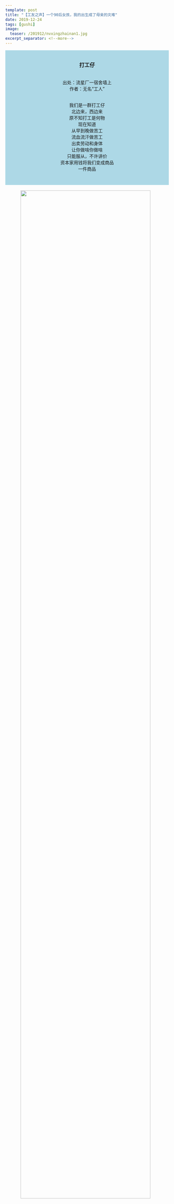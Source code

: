 ```yaml
---
template: post
title: "【工友之声】一个90后女孩，我的出生成了母亲的灾难"
date: 2019-12-24
tags: [gushi]
image:
  teaser: /201912/nvxingzhainan1.jpg
excerpt_separator: <!--more-->
---
```


<div style="width:98%;padding:10px;background-color:lightblue;text-align:center;margin:0;">

<h3>打工仔</h3><br>
出处：流星厂一宿舍墙上<br>
作者：无名“工人”<br><br>

我们是一群打工仔<br>
北边来，西边来<br>
原不知打工是何物<br>
现在知道<br>
从早到晚做苦工<br>
流血流汗做苦工<br>
出卖劳动和身体<br>
让你做啥你做啥<br>
只能服从，不许讲价<br>
资本家用钱将我们变成商品<br>
一件商品<br><br>
</div><br>

<div style="text-align:center"><img src="/images/201912/nvxingzhainan1.jpg" width="90%"></div><br>


<div style="text-align:center"><h3>壹：伴随大雪一起降临的女孩</h3></div>

1993年1月初，唐宋八大家之一欧阳修的老家永丰县下起了一场大雪，雪花在凛冽的寒风中飘舞着，将整个永丰都裹上了一层白色外衣。也就是在那一天，我伴随着大雪的飘落降临到了这个世上。

虽然我是下雪天出生的，但是我的名字却和雪无关，我父亲给我取名叫做海花。父亲后来跟我讲，他非常想去海边看看浪花，但一直没有机会。也许正是因为自己没有看过海，父亲就把这个梦想借助名字遗留到了我身上，希望我能够代替他实现。

然而，我的出生并没有为这个家庭带来喜悦，反倒是一种灾难。按理说，一个刚出生的婴儿能带来什么灾难呢！？如果你是在90年代出生，并是个女孩，就能够清楚这种灾难是什么了，这种灾难是由当时的政策和重男轻女的传统思想带来的。**更准确的来说，我还在母亲肚子里，就打上了这个时代的烙印，并受到这个时代的影响。**



<div style="text-align:center"><h3>贰：恐怖的计划生育</h3></div>

80年代末开始，村里砖墙上就贴起了各种有关计划生育的标语：“一人超生，全村结扎”“打出来！堕出来！流出来！”“宁可血流成河，不可超生一个”。这些标语的出现也宣告着整个农村妇女巨大灾难来临——改革开放后的计划生育！

<div style="text-align:center"><img src="/images/201912/nvxingzhainan2.jpg" width="90%"></div><br>

为了使计划生育得到落实，当时用的是“一孩上环二孩结扎”避孕节育措施，这是一种惨无人道的强制性措施。当时每个村都有计生员，为了贯彻国家的计划生育政策，他们会扒房牵牛、拉粮烧家，抓住超生的就强制上环结扎，怀在肚子里的就刮宫流产。

<div style="text-align:center"><img src="/images/201912/nvxingzhainan3.jpg" width="90%"></div><br>

我的母亲怀上我后，为了不引起计生员的注意，她就跑到我舅公（奶奶的哥哥）家躲着了，尤其是照出我是个女孩后，就更加小心谨慎了。

**在农村，有一条核心信条——每家必须有个儿子。历史上的中国妇女，被“三从四德”的传统规定“在家从父、出嫁从夫、夫死从儿”的社会生活圈里，女性完全没有地位可言，乃至变成了纯粹的生育机器。**尽管我国的父权制家庭，正随着社会变革发生着迅速改变，但是重男轻女的思想在农村还是很严重。

<div style="text-align:center"><img src="/images/201912/nvxingzhainan4.jpg" width="90%"></div><br>

做为家里的长女，第一胎并不违反计划生育政策，但是因为重男轻女的思想在农村已经根深蒂固，**为了逃避结扎，为了生个男孩，无数像我母亲一样的农村妇女必须东躲西藏，每天担心害怕，在计划生育这一恐怖政策下，生育在中国历史上第一次成为了犯罪。**

**就像我国的经济奇迹是以牺牲劳动者的利益为前提一样，计划生育这一政策的推动是以牺牲女性为前提的，后果最终都由女性承担。而农村这种重男轻女的思想进一步将女性拖入深渊。**正因为如此，我还在母亲肚子里就像阴沟里的老鼠一样四处躲藏，在我一出生，就被遗弃在舅公家，直到我四岁，我才回到家里。

据我母亲回忆，她生下我后，只在舅公家喂养了一个月的母乳就离开了我。舅公家条件也不是很好，又没有母乳的喂养，一般是用稀饭来代替。由于长期营养不良，我回到家里的时候又黑又瘦，后来大家都叫我黑妹，我的本名村里人知道的反而少了。

母亲每当谈起我小的时候，我都能够感觉到她的内疚。**但是我并不怪母亲，因为我知道，母亲也是这场计划生育运动中的牺牲品，不光是我的母亲，无数和我母亲一样的农村妇女都在这场运动中受到了巨大的摧残！**我也不反感黑妹这个小名，因为这提醒着我我是计划生育政策下的牺牲品，是女性地位比男性地位更低的标签。

<div style="text-align:center"><img src="/images/201912/nvxingzhainan5.jpg" width="90%"></div><br>

讽刺的是，前几年国家大肆宣扬开放二胎，这不是对自己八九十年代计划生育政策的疯狂打脸么？正是：

<div style="text-align:center">
<em>人们想生时，国家不让生；</em><br>
<em>国家让生时，人们养不起。</em></div>

**这不进一步证明了女性变成了纯粹的生育机器么——国家需要控制人口时，女性成为了牺牲品；当年轻劳动力不够，国家就鼓励生育!**

言归正传，我出生的第二年，我妹妹也出生了，同样，她是我母亲躲在姨奶（奶奶的妹妹）家生的，也在那里寄养了一年半。我妹妹叫做海琴，一般农村家起名字都会有一个相同，这和农村的风俗习惯有关，目的是为了增加亲情、增加家族认同感和凝聚力。

<div style="text-align:center"><img src="/images/201912/nvxingzhainan6.jpg" width="90%"></div><br>

<div style="text-align:center"><h3>叁：弟弟和我不一样</h3></div>

1996年5月份，永丰县恩江河旁的一个小村庄响起了轰隆隆的鞭炮声，既不是过年也不是过节，为什么要打鞭炮呢！原来，七都乡黄家村黄国良家生了一个儿子，取名海天，所以放鞭炮庆祝。那一天，整个家里的气氛都充满着喜庆，与我和妹妹出生形成了鲜明对比，母亲也特别开心，总算不用再东躲西藏了。就这样，我弟弟在轰隆隆的鞭炮声下来到了这个世上。

<div style="text-align:center"><img src="/images/201912/nvxingzhainan7.jpg" width="90%"></div><br>

“大姐、大姐，等等我。”弟弟在后面奶声奶气的叫着。

弟弟已经一岁半了，走路还不太稳，就像企鹅一样，一摇一晃的，很是搞笑。我并不喜欢带弟弟，但因为家里人都要干农活，没什么时间，弟弟学会走路后，跟着我的时间反倒比较多。

看着弟弟衣衫不整的样子，我走了过去，蹲下身子，将弟弟的衣服整理好，顺带用袖子将弟弟的鼻涕擦掉，然后牵起了弟弟的小手，向着“大河”（其实就是恩江河，因为这条河很长很大，我们乡里都习惯叫大河）走去。

我喜欢沿着大河旁边步行，看到地上有小石头就用力往大河扔去，小石头在大河飘起浪花的时候是我最开心的时刻，弟弟也学着我往河里扔石头，但是他压根扔不远，扔个石头摇摇坠坠像是要摔倒一样。

“哈哈，小弟，你小心点，让大姐来！”

就这样，我带着弟弟在大河附近玩耍，扔扔石头，偶尔中途停下来洗洗手。因为我六岁还不到，对于时间也没什么观念，玩着玩着就忘了回家，直到天快黑了才想起回家。

<div style="text-align:center"><img src="/images/201912/nvxingzhainan8.jpg" width="90%"></div><br>

在黄昏的时候，我带着弟弟刚回到了村口，我奶奶就扑到弟弟身上，嘴里用家乡话说着：“我的天仔啊，我滴心肝啊，你可吓死奶奶了。”没过多久，奶奶就抱着弟弟向家里走去。

我仔细一看，这个时候村口不光我奶奶在这里，我三爷爷，二婆婆也在，我就这样呆呆的站着，不知道发生了什么事，但是本能的感到不对劲。 

二婆婆嘴里念叨着：“人没事就好，人没事就好。”

三爷爷则说道：“快通知国良、国隆，卫平、卫兴他们，说人找到了。” 

我忐忐忑忑的跟着爷爷奶奶们向着家里走去，刚走到门口，爷爷拿着竹鞭抓起我就是一顿大抽。嘴里骂道：

“你这个野姑娘，叫你乱跑，你弟弟出了什么事怎么办，看我不打死你，看我不打死你。”

“不要，不要，爷爷，不要打我。啊！爷爷，不要！奶奶救我，奶奶救我。”

我哇哇的哭了起来，这个时候二婆婆和三爷爷出来拉住了我爷爷，劝道：

“人找到了就好，黑妹也还小，叫她下次注意点就可以了。”

爷爷再抽了我几下，骂道：

“还好，小天没有出什么事，要不然绝不饶你，哼！如果还有下次，看我不把你打死。”

随后，爷爷气冲冲的回到家里了。我站在门口也不敢进去，就这样一直站着。陆陆续续的，我的父母和堂叔堂姑们回来了，看到我站着，只有四叔卫兴叫我先进家，别在外面站着，叮嘱我下次不要再带着弟弟乱跑了，然后进去看我弟弟了。

<div style="text-align:center"><img src="/images/201912/nvxingzhainan9.jpg" width="90%"></div><br>

这个晚上，我就这样孤零零的站着，就像计划生育政策的后果总是由女性承担一样，当弟弟可能出现什么意外时，承担这种后果的是做为女性的我。**可见，压在女性身上的不是单个的人，而是一种社会关系，在这种关系下，大家都下意识地将遇到的苦难往地位更低的女性身上转移，计划生育由女性来承担结扎上环，弟弟不见了由我来承担。**虽然四叔安慰了我，但他也认为这是我的错，带着弟弟乱跑，让大家担心了。但是，一个6岁不到的孩子，当时又知道什么呢！？

经过这件事，我更清楚了我和弟弟的不同，弟弟比我更重要。其实，在平常这种重男轻女的思想就会表现出来，像我眼睛比较大，弟弟眼睛比较小，奶奶总是念叨着把我的天仔和黑妹的眼睛换换就好。这一事件只是让我更加清楚了我和弟弟是有区别的，女孩是没有男孩重要的。

**当然，女性地位低于男性，不光是从整个农村氛围表现出来，偶尔也通过鞭条进行训诫，将父权制度巩固起来。就像训象，小象长大后，只要儿时被刺痛了的耳根子被轻轻碰一下，恐惧就压倒了抗争的冲动，去乖乖忍受残酷压榨它的演出、骑行。**

不光我是在这种规训中长大，我的母亲，无数农村女性都是在这种环境和训诫中长大的，恭顺、服从、勤劳、温柔、顾家等成为了女性的标签。就这样，女性的目标和期望大致与其出身家庭一致，这样的女性通常被人们视为孝顺女和好女人。在长积月累的训诫下，很多女性反而成为了这一制度的巩固者。

<div style="text-align:center"><img src="/images/201912/nvxingzhainan10.jpg" width="90%"></div><br>

